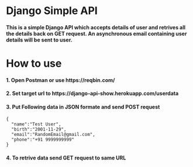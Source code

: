 # Django Simple API
<h4>This is a simple Django API which accepts details of user and retrives all the details back on GET request.
An <b>asynchronous</b> email containing user details will be sent to user.</h4>

# How to use

<h4>1. Open Postman or use https://reqbin.com/</h4>
<h4>2. Set target url to https://django-api-show.herokuapp.com/userdata</h4>
<h4>3. Put Following data in JSON formate and send <b>POST</b> request</h4>

```
{
  "name":"Test User",
  "birth":"2001-11-29",
  "email":"RandomEmail@gmail.com",
  "phone":"+91 9999999999"
}
```
<h4>4. To retrive data send <b>GET</b> request to same URL</h4>


